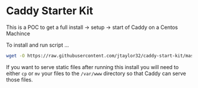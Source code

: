 Caddy Starter Kit
=====================

This is a POC to get a full install -> setup -> start of Caddy on a Centos Machince

To install and run script ...

```bash
wget -O https://raw.githubusercontent.com/jtaylor32/caddy-start-kit/master/centos.sh | bash
```

If you want to serve static files after running this install you will need to either `cp` or `mv` your files to the `/var/www` directory so that Caddy can serve those files.
